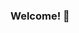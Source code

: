 ### Welcome! 👋

<!--
 ![Github Stats](https://github-readme-stats.vercel.app/api?username=Jeong-Bin&theme=solarized-light&show_icons=true)

**Jeong-Bin/Jeong-Bin** is a ✨ _special_ ✨ repository because its `README.md` (this file) appears on your GitHub profile.

Here are some ideas to get you started:

- 🔭 I’m currently working on ...
- 🌱 I’m currently learning ...
- 👯 I’m looking to collaborate on ...
- 🤔 I’m looking for help with ...
- 💬 Ask me about ...
- 📫 How to reach me: ...
- 😄 Pronouns: ...
- ⚡ Fun fact: ...

📑 <a href="https://exclusive-cloak-5e9.notion.site/Resume-9ecff6f108f746fca5c0b9ed0716ec29">Resume(Notion)</a>
🚀 <a href="https://exclusive-cloak-5e9.notion.site/Portfolio-df78394ff48143eca3b14d000ed950e1">Porfolio(Notion)</a>
☑ <a href="https://www.linkedin.com/in/%EC%A0%95%EB%B9%88-%ED%99%8D-48729920a/">LinkdIn</a>
-->
